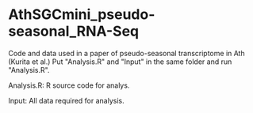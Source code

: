 # AthSGCmini_pseudo-seasonal_RNA-Seq
Code and data used in a paper of pseudo-seasonal transcriptome in Ath (Kurita et al.)
Put "Analysis.R" and "Input" in the same folder and run "Analysis.R".

Analysis.R:  R source code for analys.

Input:  All data required for analysis.
